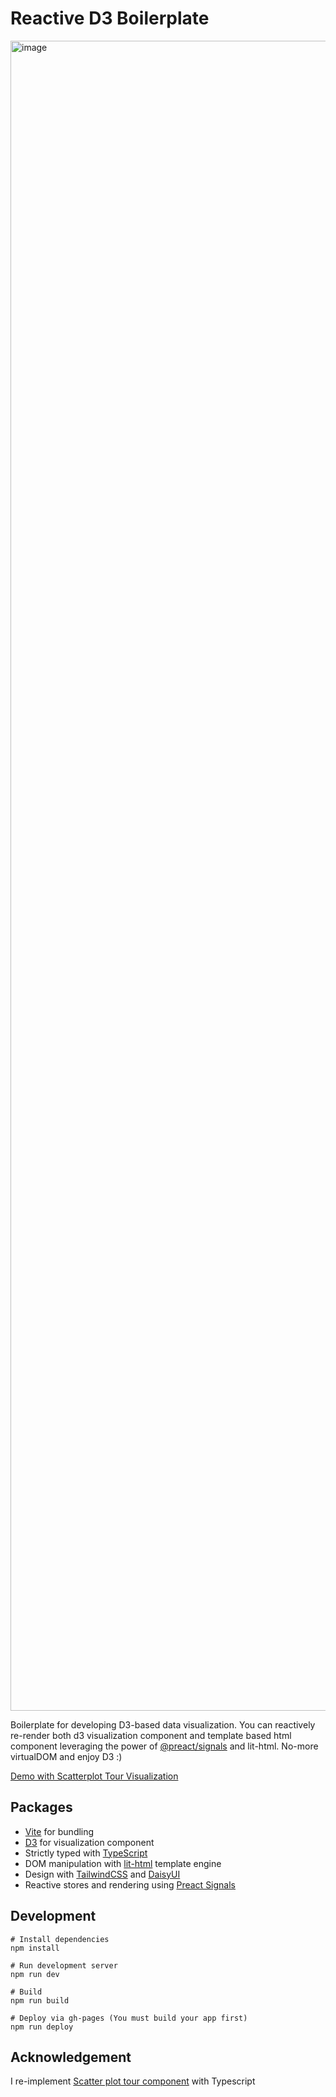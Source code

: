 # Reactive D3 Boilerplate

<img width="2672" alt="image" src="https://user-images.githubusercontent.com/2310571/221183706-9cc934db-dec2-45f2-ae17-3b41b7d4df7a.png">


Boilerplate for developing D3-based data visualization. You can reactively re-render both d3 visualization component and template based html component leveraging the power of [@preact/signals](https://github.com/preactjs/signals) and lit-html. No-more virtualDOM and enjoy D3 :)

[Demo with Scatterplot Tour Visualization](https://git.jasonchoi.dev/reactive-d3-boilerplate)

## Packages

- [Vite](https://vitejs.dev/) for bundling
- [D3](https://d3js.org/) for visualization component
- Strictly typed with [TypeScript](https://www.typescriptlang.org/)
- DOM manipulation with [lit-html](https://lit.dev) template engine
- Design with [TailwindCSS](https://tailwindcss.com) and [DaisyUI](https://daisyui.com/)
- Reactive stores and rendering using [Preact Signals](https://github.com/preactjs/signals)

## Development

```
# Install dependencies
npm install

# Run development server
npm run dev

# Build
npm run build

# Deploy via gh-pages (You must build your app first)
npm run deploy
```

## Acknowledgement

I re-implement [Scatter plot tour component](https://github.com/takanori-fujiwara/d3-gallery-javascript/tree/main/animation/scatterplot-tour) with Typescript
